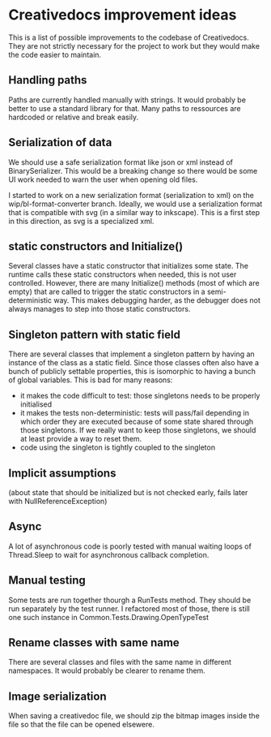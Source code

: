 # Creativedocs improvement ideas

This is a list of possible improvements to the codebase of Creativedocs.
They are not strictly necessary for the project to work but they would make the code easier to maintain.

## Handling paths
Paths are currently handled manually with strings.
It would probably be better to use a standard library for that.
Many paths to ressources are hardcoded or relative and break easily.

## Serialization of data
We should use a safe serialization format like json or xml instead of BinarySerializer.
This would be a breaking change so there would be some UI work needed to warn the user when opening old files.

I started to work on a new serialization format (serialization to xml) on the wip/bl-format-converter branch. Ideally, we would use a serialization format that is compatible with svg (in a similar way to inkscape). This is a first step in this direction, as svg is a specialized xml.

## static constructors and Initialize()
Several classes have a static constructor that initializes some state.
The runtime calls these static constructors when needed, this is not user controlled.
However, there are many Initialize() methods (most of which are empty) that are called to trigger the static constructors in a semi-deterministic way. This makes debugging harder, as the debugger does not always manages to step into those static constructors.

## Singleton pattern with static field
There are several classes that implement a singleton pattern by having an instance of the class as a static field. Since those classes often also have a bunch of publicly settable properties, this is isomorphic to having a bunch of global variables.
This is bad for many reasons:
- it makes the code difficult to test: those singletons needs to be properly initialised
- it makes the tests non-deterministic: tests will pass/fail depending in which order they are executed because of some state shared through those singletons. If we really want to keep those singletons, we should at least provide a way to reset them.
- code using the singleton is tightly coupled to the singleton

## Implicit assumptions
(about state that should be initialized but is not checked early, fails later with NullReferenceException)

## Async
A lot of asynchronous code is poorly tested with manual waiting loops of Thread.Sleep to wait for asynchronous callback completion.

## Manual testing
Some tests are run together thourgh a RunTests method. They should be run separately by the test runner.
I refactored most of those, there is still one such instance in Common.Tests.Drawing.OpenTypeTest

## Rename classes with same name
There are several classes and files with the same name in different namespaces.
It would probably be clearer to rename them.

## Image serialization
When saving a creativedoc file, we should zip the bitmap images inside the file so that the file can be opened elsewere.